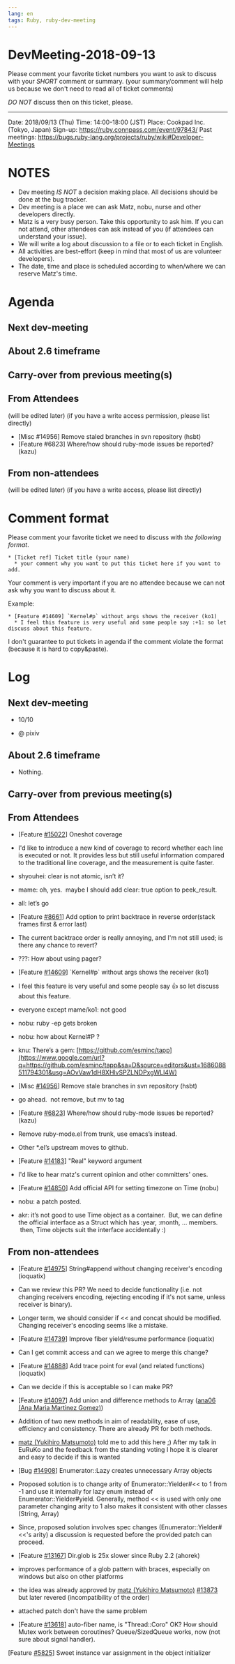 ```yaml
---
lang: en
tags: Ruby, ruby-dev-meeting
---
```


# DevMeeting-2018-09-13

Please comment your favorite ticket numbers you want to ask to discuss with your *SHORT* comment or summary.
(your summary/comment will help us because we don't need to read all of ticket comments)

*DO NOT* discuss then on this ticket, please.

----

Date: 2018/09/13 (Thu)
Time: 14:00-18:00 (JST)
Place: Cookpad Inc. (Tokyo, Japan)
Sign-up: https://ruby.connpass.com/event/97843/
Past meetings: https://bugs.ruby-lang.org/projects/ruby/wiki#Developer-Meetings

# NOTES

- Dev meeting *IS NOT* a decision making place. All decisions should be done at the bug tracker.
- Dev meeting is a place we can ask Matz, nobu, nurse and other developers directly.
- Matz is a very busy person. Take this opportunity to ask him. If you can not attend, other attendees can ask instead of you (if attendees can understand your issue).
- We will write a log about discussion to a file or to each ticket in English.
- All activities are best-effort (keep in mind that most of us are volunteer developers).
- The date, time and place is scheduled according to when/where we can reserve Matz's time.

# Agenda

## Next dev-meeting

## About 2.6 timeframe

## Carry-over from previous meeting(s)

## From Attendees

(will be edited later)
(if you have a write access permission, please list directly)

* [Misc #14956] Remove staled branches in svn repository (hsbt)
* [Feature #6823] Where/how should ruby-mode issues be reported? (kazu)

## From non-attendees

(will be edited later)
(if you have a write access, please list directly)

# Comment format

Please comment your favorite ticket we need to discuss with *the following format*.

```
* [Ticket ref] Ticket title (your name)
  * your comment why you want to put this ticket here if you want to add.
```

Your comment is very important if you are no attendee because we can not ask why you want to discuss about it.

Example:

```
* [Feature #14609] `Kernel#p` without args shows the receiver (ko1)
  * I feel this feature is very useful and some people say :+1: so let discuss about this feature.
```

I don't guarantee to put tickets in agenda if the comment violate the format (because it is hard to copy&paste).

# Log

## Next dev-meeting

- 10/10

- @ pixiv

## About 2.6 timeframe

- Nothing.

## Carry-over from previous meeting(s)

## From Attendees

- \[Feature [#15022](https://www.google.com/url?q=https://bugs.ruby-lang.org/issues/15022&sa=D&source=editors&ust=1686088511792331&usg=AOvVaw29H8me8Kh75OE-TrgVQnDP)\] Oneshot coverage

- I'd like to introduce a new kind of coverage to record whether each line is executed or not. It provides less but still useful information compared to the traditional line coverage, and the measurement is quite faster.
- shyouhei: clear is not atomic, isn’t it?
- mame: oh, yes.  maybe I should add clear: true option to peek\_result.
- all: let’s go

- \[Feature [#8661](https://www.google.com/url?q=https://bugs.ruby-lang.org/issues/8661&sa=D&source=editors&ust=1686088511793102&usg=AOvVaw3xJ0eHPbW_p7za7ro0q_AP)\] Add option to print backtrace in reverse order(stack frames first & error last)

- The current backtrace order is really annoying, and I'm not still used; is there any chance to revert?
- ???: How about using pager?

- \[Feature [#14609](https://www.google.com/url?q=https://bugs.ruby-lang.org/issues/14609&sa=D&source=editors&ust=1686088511793570&usg=AOvVaw0FNE9xs2jPyVUYnkhClpX3)\] \`Kernel#p\` without args shows the receiver (ko1)

- I feel this feature is very useful and some people say :+1: so let discuss about this feature.
- everyone except mame/ko1: not good
- nobu: ruby -ep gets broken
- nobu: how about Kernel#P ?
- knu: There’s a gem: [https://github.com/esminc/tapp](https://www.google.com/url?q=https://github.com/esminc/tapp&sa=D&source=editors&ust=1686088511794301&usg=AOvVaw1dH8XHlvSPZLNDPxgWLl4W)

- \[Misc [#14956](https://www.google.com/url?q=https://bugs.ruby-lang.org/issues/14956&sa=D&source=editors&ust=1686088511794580&usg=AOvVaw3Whk1-UW6YZS-rcNq5qhJx)\] Remove stale branches in svn repository (hsbt)

- go ahead.  not remove, but mv to tag

- \[Feature [#6823](https://www.google.com/url?q=https://bugs.ruby-lang.org/issues/6823&sa=D&source=editors&ust=1686088511794940&usg=AOvVaw0B5UNSypRPra4EaKnoQPLW)\] Where/how should ruby-mode issues be reported? (kazu)

- Remove ruby-mode.el from trunk, use emacs’s instead.
- Other \*.el’s upstream moves to github.

- \[Feature [#14183](https://www.google.com/url?q=https://bugs.ruby-lang.org/issues/14183&sa=D&source=editors&ust=1686088511795556&usg=AOvVaw19Yx3IlYiV-6ezKHP-k4zG)\] "Real" keyword argument

- I'd like to hear matz's current opinion and other committers' ones.

- \[Feature [#14850](https://www.google.com/url?q=https://bugs.ruby-lang.org/issues/14850&sa=D&source=editors&ust=1686088511795892&usg=AOvVaw35lRzG4Rx0MPG1aQD93xku)\] Add official API for setting timezone on Time (nobu)

- nobu: a patch posted.
- akr: it’s not good to use Time object as a container.  But, we can define the official interface as a Struct which has :year, :month, … members.  then, Time objects suit the interface accidentally :)

## From non-attendees

- \[Feature [#14975](https://www.google.com/url?q=https://bugs.ruby-lang.org/issues/14975&sa=D&source=editors&ust=1686088511796775&usg=AOvVaw28bA1x6_Afqlku-o__r-LG)\] String#append without changing receiver's encoding (ioquatix)

- Can we review this PR? We need to decide functionality (i.e. not changing receivers encoding, rejecting encoding if it's not same, unless receiver is binary).
- Longer term, we should consider if << and concat should be modified. Changing receiver's encoding seems like a mistake.

- \[Feature [#14739](https://www.google.com/url?q=https://bugs.ruby-lang.org/issues/14739&sa=D&source=editors&ust=1686088511797337&usg=AOvVaw1NKHSpuzidxHVW_aDnd0rg)\] Improve fiber yield/resume performance (ioquatix)

- Can I get commit access and can we agree to merge this change?

- \[Feature [#14888](https://www.google.com/url?q=https://bugs.ruby-lang.org/issues/14888&sa=D&source=editors&ust=1686088511797663&usg=AOvVaw095A-6pkVRAMOeanull1za)\] Add trace point for eval (and related functions) (ioquatix)

- Can we decide if this is acceptable so I can make PR?

- \[Feature [#14097](https://www.google.com/url?q=https://bugs.ruby-lang.org/issues/14097&sa=D&source=editors&ust=1686088511797992&usg=AOvVaw3SV7iOGj_k1aLFds97jZBH)\] Add union and difference methods to Array ([ana06 (Ana Maria Martinez Gomez)](https://www.google.com/url?q=https://bugs.ruby-lang.org/users/13437&sa=D&source=editors&ust=1686088511798353&usg=AOvVaw0VXXYVUMHvAYgkfBBlCvwj))

- Addition of two new methods in aim of readability, ease of use, efficiency and consistency. There are already PR for both methods.
- [matz (Yukihiro Matsumoto)](https://www.google.com/url?q=https://bugs.ruby-lang.org/users/13&sa=D&source=editors&ust=1686088511798677&usg=AOvVaw0CdN4YhomFAnK_jbMkD_oq) told me to add this here ;) After my talk in EuRuKo and the feedback from the standing voting I hope it is clearer and easy to decide if this is wanted

- \[Bug [#14908](https://www.google.com/url?q=https://bugs.ruby-lang.org/issues/14908&sa=D&source=editors&ust=1686088511798951&usg=AOvVaw2Ga1IZhRGEKBHHs7a3tR7S)\] Enumerator::Lazy creates unnecessary Array objects

- Proposed solution is to change arity of Enumerator::Yielder#<< to 1 from -1 and use it internally for lazy enum instead of Enumerator::Yielder#yield. Generally, method << is used with only one parameter changing arity to 1 also makes it consistent with other classes (String, Array)
- Since, proposed solution involves spec changes (Enumerator::Yielder#<<'s arity) a discussion is requested before the provided patch can proceed.

- \[Feature [#13167](https://www.google.com/url?q=https://bugs.ruby-lang.org/issues/13167&sa=D&source=editors&ust=1686088511799797&usg=AOvVaw1Sdp6eu8bb9sHVfkDUMYaY)\] Dir.glob is 25x slower since Ruby 2.2 (ahorek)

- improves performance of a glob pattern with braces, especially on windows but also on other platforms
- the idea was already approved by [matz (Yukihiro Matsumoto)](https://www.google.com/url?q=https://bugs.ruby-lang.org/users/13&sa=D&source=editors&ust=1686088511800205&usg=AOvVaw2tdnEu_r0tNHv165_w9XPG) [#13873](https://www.google.com/url?q=https://bugs.ruby-lang.org/issues/13873&sa=D&source=editors&ust=1686088511800413&usg=AOvVaw1l44xGci_LrUHHPI8bhtVv) but later revered (incompatibility of the order)
- attached patch don't have the same problem

- \[Feature [#13618](https://www.google.com/url?q=https://bugs.ruby-lang.org/issues/13618&sa=D&source=editors&ust=1686088511800752&usg=AOvVaw365rBB4RE8IlTmOL0Cf6gM)\] auto-fiber name, is "Thread::Coro" OK? How should Mutex work between coroutines? Queue/SizedQueue works, now (not sure about signal handler).

\[Feature [#5825](https://www.google.com/url?q=https://bugs.ruby-lang.org/issues/5825&sa=D&source=editors&ust=1686088511801198&usg=AOvVaw0L8rgzPBm_cDzW3a-bP-fC)\] Sweet instance var assignment in the object initializer
